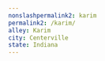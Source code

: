```yaml
---
﻿nonslashpermalink2: karim
permalink2: /karim/
alley: Karim
city: Centerville
state: Indiana
---
```

